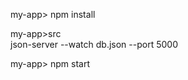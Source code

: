 my-app>                 npm install

my-app>src             
json-server --watch db.json --port 5000

my-app>                 npm start
